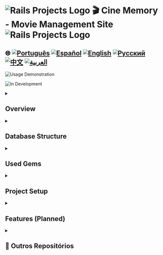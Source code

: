 # <img src="https://cdn-icons-png.flaticon.com/128/82/82667.png" alt="Rails Projects Logo" width="40" height="30" /> 🎬 Cine Memory - Movie Management Site<img src="https://cdn-icons-png.flaticon.com/128/82/82667.png" alt="Rails Projects Logo" width="40" height="30" /> 

## 🌐 [![Português](https://img.shields.io/badge/Português-green)](https://github.com/SamuelRocha91/rails_movies_catalog/blob/main/README.md) [![Español](https://img.shields.io/badge/Español-yellow)](https://github.com/SamuelRocha91/rails_movies_catalog/blob/main/README_es.md) [![English](https://img.shields.io/badge/English-blue)](https://github.com/SamuelRocha91/rails_movies_catalog/blob/main/README_en.md) [![Русский](https://img.shields.io/badge/Русский-lightgrey)](https://github.com/SamuelRocha91/rails_movies_catalog/blob/main/README_ru.md) [![中文](https://img.shields.io/badge/中文-red)](https://github.com/SamuelRocha91/rails_movies_catalog/blob/main/README_ch.md) [![العربية](https://img.shields.io/badge/العربية-orange)](https://github.com/SamuelRocha91/rails_movies_catalog/blob/main/README_ar.md)

![Usage Demonstration](./public/amostragem.gif)

![In Development](https://img.shields.io/badge/status-In%20Development-yellow)

<details>

<summary> <h2>Overview</h2> </summary>

This project is a **Movie Management System** developed with Ruby on Rails. It allows users to manage movies, genres, and directors. It implements a CRUD (Create, Read, Update, Delete) for entities and allows for the upload of movie banner images.

</details>

<details>

<summary> <h2>Database Structure</h2> </summary>

![Diagram](./public/diagrama-movies.png)

</details>

<details>

<summary> <h2>Used Gems</h2> </summary>

- Bullet (N+1 Query Detection)  
During development, the Bullet gem is used to detect and alert about inefficiencies in loading SQL queries, such as the N+1 query problem.

- Kaminari (Pagination)  
The Kaminari gem is used for pagination of records in listings, making navigation through large datasets more efficient.

- Active Storage (File Management)  
The application also uses Active Storage for uploading and managing files, such as movie banners.

</details>

<details>

<summary> <h2>Project Setup</h2> </summary>

  <details>

<summary> <h2> With Docker </h2> </summary>

To run this project using Docker, follow the steps below:

#### Prerequisites

Make sure you have Docker and Docker Compose installed on your machine.

- [Docker](https://docs.docker.com/get-docker/)  
- [Docker Compose](https://docs.docker.com/compose/install/)

#### Configuration

1. Clone the related repository:

```
   git clone git@github.com:SamuelRocha91/rails_movies_catalog.git
   ```

2. Navigate to the project folder:

```
   cd rails_movies_catalog
   ```

3. Run the docker command:

```
   docker-compose up
   ```

4. Access the browser at:

```
   http://0.0.0.0:3000/
   ```

  </details>
  
  <details>

<summary>  <h2> Without Docker </h2> </summary>

1. Clone the repository:
   ```bash
   git clone git@github.com:SamuelRocha91/rails_movies_catalog.git
   ```

2. Navigate to the project directory:
   ```bash
   cd rails_movies_catalog
   ```

3. Install the dependencies:
   ```bash
   bundle install
   ```

4. Configure the database:
   ```bash
   rails db:create
   rails db:migrate
   rails db:seed
   ```

5. Run the application:
   ```bash
   rails server
   ```
   </details>

</details>

<details>

<summary> <h2> Features (Planned) </h2> </summary>

- **Movie Management**: 
  - Unit tests
  - Responsiveness

</details>
<details>
  <summary><h2>🔗 Outros Repositórios</h2></summary>

  - ⚡ [Odin Projects](https://github.com/SamuelRocha91/ruby_exercises/blob/main/README_en.md)

</details>